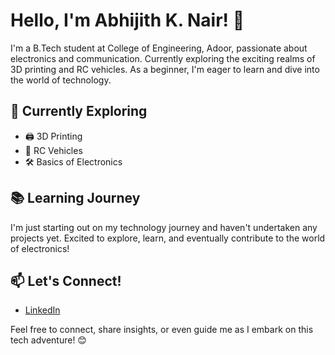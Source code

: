 # Hello, I'm Abhijith K. Nair! 👋

I'm a B.Tech student at College of Engineering, Adoor, passionate about electronics and communication. Currently exploring the exciting realms of 3D printing and RC vehicles. As a beginner, I'm eager to learn and dive into the world of technology.

## 🌱 Currently Exploring

- 🖨️ 3D Printing
- 🚗 RC Vehicles
- 🛠️ Basics of Electronics

## 📚 Learning Journey

I'm just starting out on my technology journey and haven't undertaken any projects yet. Excited to explore, learn, and eventually contribute to the world of electronics!

## 📫 Let's Connect!

- [LinkedIn](https://www.linkedin.com/in/abhijith-k-nair-076b52291)

Feel free to connect, share insights, or even guide me as I embark on this tech adventure! 😊
